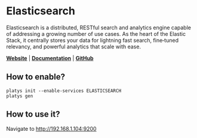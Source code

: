 # Elasticsearch

Elasticsearch is a distributed, RESTful search and analytics engine capable of addressing a growing number of use cases. As the heart of the Elastic Stack, it centrally stores your data for lightning fast search, fine‑tuned relevancy, and powerful analytics that scale with ease. 

**[Website](https://www.elastic.co/elasticsearch/)** | **[Documentation](https://www.elastic.co/guide/en/elasticsearch/reference/current/index.html)** | **[GitHub](https://github.com/elastic/elasticsearch)**

## How to enable?

```
platys init --enable-services ELASTICSEARCH
platys gen
```

## How to use it?

Navigate to <http://192.168.1.104:9200>